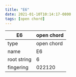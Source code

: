 ```yaml
---
title: "E6"
date: 2021-01-10T10:14:17-0800
tags: [open chord]
---
```


|E6|open chord|
|---|---|
|type|open chord|
|name|E6|
|root string|6|
|fingering|022120|
